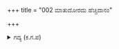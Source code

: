 +++
title = "002 ಮಾತುದೋರದು ಹೆಚ್ಚಿದಾನಂ"

+++

<details><summary>ಗದ್ಯ (ಕ.ಗ.ಪ) </summary>

2. ಹೆಚ್ಚಿದ ಆನಂದಾತಿರೇಕದಿಂದ ಮಾತುಗಳು ಹೊರಡಲಿಲ್ಲ. ಮನಸ್ಸನ್ನು ನಿಯಂತ್ರಿಸಿಕೊಳ್ಳಲಾರದೆ, ಸಂತೋಷದಲ್ಲೇ ಮೈಮರೆತಿರಲು  ರೋಮಾಂಚನದ ಅನುಭವಕ್ಕೆ ದೇಹ ಕಿರಿದು ಎನ್ನುವಂತಾಯ್ತು. ರಾಜ ಧರ್ಮಜನು ಹೊರನೋಟಕ್ಕೆ ಕಾತರಿಸಿದನು. ಆನಂದದಲ್ಲೇ ಮೈಮರೆತಿರಲಾಗಿ ಕಾರುಣ್ಯ ನಿಧಿಯಾದ ಕೃಷ್ಣನು ನಗುತ್ತ ಆತನನ್ನು ಮೇಲೆತ್ತಿ ಬಿಗಿದು ಅಪ್ಪಿಕೊಂಡನು.
</details>
